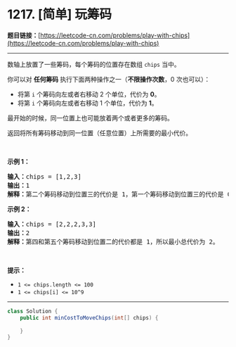 # 1217. [简单] 玩筹码

**题目链接：**[https://leetcode-cn.com/problems/play-with-chips](https://leetcode-cn.com/problems/play-with-chips)

---

<div class="content__1Y2H">
 <div class="notranslate">
  <p>数轴上放置了一些筹码，每个筹码的位置存在数组&nbsp;<code>chips</code>&nbsp;当中。</p> 
  <p>你可以对 <strong>任何筹码</strong> 执行下面两种操作之一（<strong>不限操作次数</strong>，0 次也可以）：</p> 
  <ul> 
   <li>将第 <code>i</code> 个筹码向左或者右移动 2 个单位，代价为 <strong>0</strong>。</li> 
   <li>将第 <code>i</code> 个筹码向左或者右移动 1 个单位，代价为 <strong>1</strong>。</li> 
  </ul> 
  <p>最开始的时候，同一位置上也可能放着两个或者更多的筹码。</p> 
  <p>返回将所有筹码移动到同一位置（任意位置）上所需要的最小代价。</p> 
  <p>&nbsp;</p> 
  <p><strong>示例 1：</strong></p> 
  <pre class="language-text"><strong>输入：</strong>chips = [1,2,3]
<strong>输出：</strong>1
<strong>解释：</strong>第二个筹码移动到位置三的代价是 1，第一个筹码移动到位置三的代价是 0，总代价为 1。
</pre> 
  <p><strong>示例 2：</strong></p> 
  <pre class="language-text"><strong>输入：</strong>chips = [2,2,2,3,3]
<strong>输出：</strong>2
<strong>解释：</strong>第四和第五个筹码移动到位置二的代价都是 1，所以最小总代价为 2。
</pre> 
  <p>&nbsp;</p> 
  <p><strong>提示：</strong></p> 
  <ul> 
   <li><code>1 &lt;= chips.length &lt;= 100</code></li> 
   <li><code>1 &lt;= chips[i] &lt;= 10^9</code></li> 
  </ul> 
 </div>
</div>

---

```java
class Solution {
    public int minCostToMoveChips(int[] chips) {
        
    }
}
```